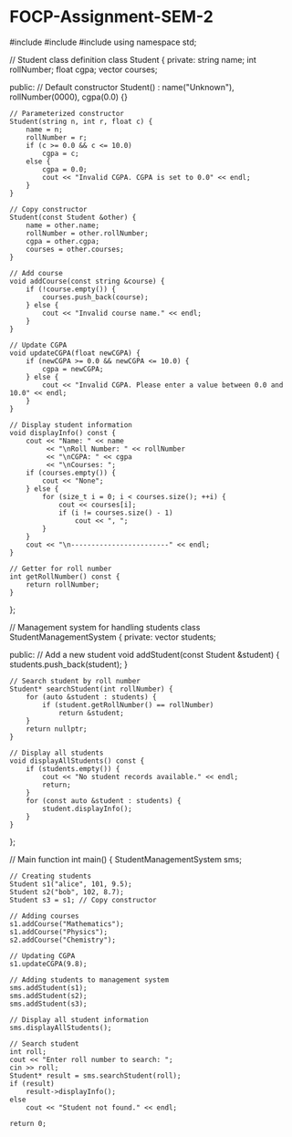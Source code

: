 # FOCP-Assignment-SEM-2
#include <iostream>
#include <vector>
#include <string>
using namespace std;

// Student class definition
class Student {
private:
    string name;
    int rollNumber;
    float cgpa;
    vector<string> courses;

public:
    // Default constructor
    Student() : name("Unknown"), rollNumber(0000), cgpa(0.0) {}

    // Parameterized constructor
    Student(string n, int r, float c) {
        name = n;
        rollNumber = r;
        if (c >= 0.0 && c <= 10.0)
            cgpa = c;
        else {
            cgpa = 0.0;
            cout << "Invalid CGPA. CGPA is set to 0.0" << endl;
        }
    }

    // Copy constructor
    Student(const Student &other) {
        name = other.name;
        rollNumber = other.rollNumber;
        cgpa = other.cgpa;
        courses = other.courses;
    }

    // Add course
    void addCourse(const string &course) {
        if (!course.empty()) {
            courses.push_back(course);
        } else {
            cout << "Invalid course name." << endl;
        }
    }

    // Update CGPA
    void updateCGPA(float newCGPA) {
        if (newCGPA >= 0.0 && newCGPA <= 10.0) {
            cgpa = newCGPA;
        } else {
            cout << "Invalid CGPA. Please enter a value between 0.0 and 10.0" << endl;
        }
    }

    // Display student information
    void displayInfo() const {
        cout << "Name: " << name
             << "\nRoll Number: " << rollNumber
             << "\nCGPA: " << cgpa
             << "\nCourses: ";
        if (courses.empty()) {
            cout << "None";
        } else {
            for (size_t i = 0; i < courses.size(); ++i) {
                cout << courses[i];
                if (i != courses.size() - 1)
                    cout << ", ";
            }
        }
        cout << "\n------------------------" << endl;
    }

    // Getter for roll number
    int getRollNumber() const {
        return rollNumber;
    }
};

// Management system for handling students
class StudentManagementSystem {
private:
    vector<Student> students;

public:
    // Add a new student
    void addStudent(const Student &student) {
        students.push_back(student);
    }

    // Search student by roll number
    Student* searchStudent(int rollNumber) {
        for (auto &student : students) {
            if (student.getRollNumber() == rollNumber)
                return &student;
        }
        return nullptr;
    }

    // Display all students
    void displayAllStudents() const {
        if (students.empty()) {
            cout << "No student records available." << endl;
            return;
        }
        for (const auto &student : students) {
            student.displayInfo();
        }
    }
};

// Main function
int main() {
    StudentManagementSystem sms;

    // Creating students
    Student s1("alice", 101, 9.5);
    Student s2("bob", 102, 8.7);
    Student s3 = s1; // Copy constructor

    // Adding courses
    s1.addCourse("Mathematics");
    s1.addCourse("Physics");
    s2.addCourse("Chemistry");

    // Updating CGPA
    s1.updateCGPA(9.8);

    // Adding students to management system
    sms.addStudent(s1);
    sms.addStudent(s2);
    sms.addStudent(s3);

    // Display all student information
    sms.displayAllStudents();

    // Search student
    int roll;
    cout << "Enter roll number to search: ";
    cin >> roll;
    Student* result = sms.searchStudent(roll);
    if (result)
        result->displayInfo();
    else
        cout << "Student not found." << endl;

    return 0;
